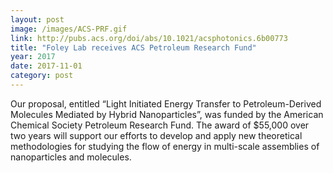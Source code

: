 ```yaml
---
layout: post
image: /images/ACS-PRF.gif
link: http://pubs.acs.org/doi/abs/10.1021/acsphotonics.6b00773
title: "Foley Lab receives ACS Petroleum Research Fund"
year: 2017
date: 2017-11-01
category: post
---
```

Our proposal, entitled “Light Initiated Energy Transfer to Petroleum-Derived Molecules Mediated by Hybrid Nanoparticles”, was funded by the American Chemical Society Petroleum Research Fund.  The award of $55,000 over two years will support our efforts to develop and apply new theoretical methodologies for studying the flow of energy in multi-scale assemblies of nanoparticles and molecules.   
